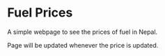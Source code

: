 # Fuel Prices

A simple webpage to see the prices of fuel in Nepal. 

Page will be updated whenever the price is updated.
